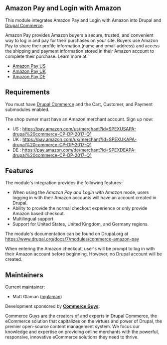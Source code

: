 Amazon Pay and Login with Amazon
-------------------------

This module integrates Amazon Pay and Login with Amazon into Drupal and [Drupal Commerce][drupalcommerce].

Amazon Pay provides Amazon buyers a secure, trusted, and convenient way to log in and pay for their purchases on your site. Buyers use Amazon Pay to share their profile information (name and email address) and access the shipping and payment information stored in their Amazon account to complete their purchase. Learn more at

* [Amazon Pay US][amazonpay_us]
* [Amazon Pay UK][amazonpay_uk]
* [Amazon Pay DE][amazonpay_de]

[amazonpay_us]: https://payments.amazon.com
[amazonpay_uk]: https://payments.amazon.co.uk
[amazonpay_de]: https://payments.amazon.de
[drupalcommerce]: https://www.drupal.org/project/commerce

## Requirements

You must have [Drupal Commerce][drupalcommerce] and the Cart, Customer, and Payment submodules enabled.

The shop owner must have an Amazon merchant account. Sign up now:
* US : https://pay.amazon.com/us/merchant?ld=SPEXUSAPA-drupal%20commerce-CP-DP-2017-Q1
* UK : https://pay.amazon.com/uk/merchant?ld=SPEXUKAPA-drupal%20commerce-CP-DP-2017-Q1
* DE : https://pay.amazon.com/de/merchant?ld=SPEXDEAPA-drupal%20commerce-CP-DP-2017-Q1

## Features

The module's integration provides the following features:

* When using the *Amazon Pay and Login with Amazon* mode, users logging in with their Amazon accounts will have an account created in Drupal.
* Ability to provide the normal checkout experience or only provide Amazon based checkout.
* Multilingual support
* Support for United States, United Kingdom, and Germany regions.

The module's documentation can be found on Drupal.org at https://www.drupal.org/docs/7/modules/commerce-amazon-pay

When entering the Amazon checkout, user's will be prompt to log in with their Amazon account before beginning. However, no Drupal account will be created.

## Maintainers

Current maintainer:
* Matt Glaman ([mglaman])

Development sponsored by **[Commerce Guys][commerceguys]**:

Commerce Guys are the creators of and experts in Drupal Commerce, the eCommerce solution that capitalizes on the virtues and power of Drupal, the premier open-source content management system. We focus our knowledge and expertise on providing online merchants with the powerful, responsive, innovative eCommerce solutions they need to thrive.

[mglaman]: https://www.drupal.org/u/mglaman
[commerceguys]: https://commerceguys.com/
